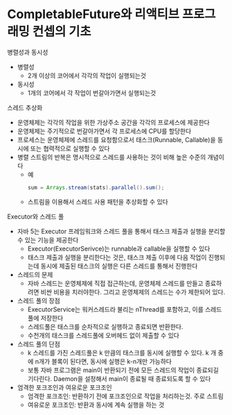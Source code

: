 # CompletableFuture와 리액티브 프로그래밍 컨셉의 기초
병렬성과 동시성
- 병렬성
   - 2개 이상의 코어에서 각각의 작업이 실행되는것
- 동시성
   - 1개의 코어에서 각 작업이 번갈아가면서 실행되는것

스레드 추상화
- 운영체제는 각각의 작업을 위한 가상주소 공간을 각각의 프로세스에 제공한다
- 운영체제는 주기적으로 번갈아가면서 각 프로세스에 CPU를 할당한다
- 프로세스는 운영체제에 스레드를 요청함으로서 태스크(Runnable, Callable)을 동시에 또는 협력적으로 실행할 수 있다
- 병렬 스트림의 반복은 명시적으로 스레드를 사용하는 것이 비해 높은 수준의 개념이다
   - 예
      ```java
      sum = Arrays.stream(stats).parallel().sum();
      ```
   - 스트림을 이용해서 스레드 사용 패턴을 추상화할 수 있다

Executor와 스레드 풀
- 자바 5는 Executor 프레임워크와 스레드 풀을 통해서 태스크 제출과 실행을 분리할 수 있는 기능을 제공한다
   - Executor(ExecutorSerivce)는 runnable과 callable을 실행할 수 있다
   - 태스크 제출과 실행을 분리한다는 것은, 태스크 제출 이후에 다음 작업이 진행되는데 동시에 제출된 태스크의 실행은 다른 스레드를 통해서 진행한다
- 스레드의 문제
   - 자바 스레드는 운영체제에 직접 접근하는데, 운영체제 스레드를 만들고 종료하려면 비싼 비용을 치러야한다. 그리고 운영체제의 스레드는 수가 제한되어 있다. 
- 스레드 풀의 장점
   - ExecutorService는 워커스레드라 불리는 nThread를 포함하고, 이를 스레드풀에 저장한다
   - 스레드풀은 태스크를 순차적으로 실행하고 종료되면 반환한다.
   - 수천개의 태스크를 스레드풀에 오버헤드 없이 제출할 수 있다
- 스레드 풀의 단점
   - k 스레드를 가진 스레드풀은 k 만큼의 태스크를 동시에 실행할 수 있다. k 개 중에 n개가 블록이 된다면, 동시에 실행은 k-n개만 가능하다
   - 보통 자바 프로그램은 main이 반환되기 전에 모든 스레드의 작업이 종료되길 기다린다. Daemon을 설정해서 main이 종료될 때 종료되도록 할 수 있다
- 엄격한 포크조인과 여유로운 포크조인
   - 엄격한 포크조인: 반환하기 전에 포크조인으로 작업을 처리하는것. 주로 스트림
   - 여유로운 포크조인: 반환과 동시에 계속 실행을 하는 것

